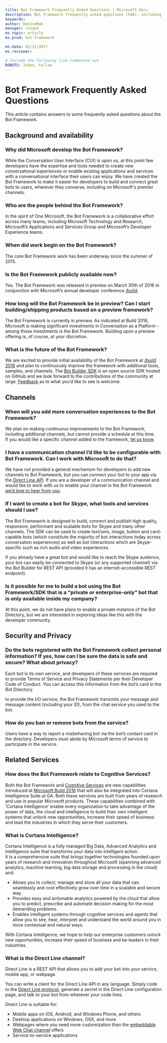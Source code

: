 ```yaml
---
title: Bot Framework Frequently Asked Questions | Microsoft Docs
description: Bot Framework frequently asked questions (FAQ), including questions about what's new, channels and framework availability.
keywords:
author: DeniseMak
manager: rstand
ms.topic: article
ms.prod: bot-framework

ms.date: 02/21/2017
ms.reviewer:

# Include the following line commented out
ROBOTS: Index, Follow
---
```

# Bot Framework Frequently Asked Questions
This article contains answers to some frequently asked questions about the Bot Framework.

## Background and availability
### Why did Microsoft develop the Bot Framework?

While the Conversation User Interface (CUI) is upon us, at this point few developers have the expertise and tools needed to create new conversational experiences or enable existing applications and services with a conversational interface their users can enjoy. We have created the Bot Framework to make it easier for developers to build and connect great bots to users, wherever they converse, including on Microsoft's premier channels.


### Who are the people behind the Bot Framework?

In the spirit of One Microsoft, the Bot Framework is a collaborative effort across many teams, including Microsoft Technology and Research, Microsoft’s Applications and Services Group and Microsoft’s Developer Experience teams.

### When did work begin on the Bot Framework?

The core Bot Framework work has been underway since the summer of 2015.

### Is the Bot Framework publicly available now?

Yes. The Bot Framework was released in preview on March 30th of 2016 in conjunction with Microsoft’s annual developer conference [/build](http://build.microsoft.com/).

### How long will the Bot Framework be in preview? Can I start building/shipping products based on a preview framework?

The Bot Framework is currently in preview. As indicated at Build 2016, Microsoft is making significant investments in Conversation as a Platform - among those investments is the Bot Framework. Building upon a preview offering is, of course, at your discretion.

### What is the future of the Bot Framework?

We are excited to provide initial availability of the Bot Framework at [/build 2016](http://build.microsoft.com/) and plan to continuously improve the framework with additional tools, samples, and channels. The [Bot Builder SDK](http://github.com/Microsoft/BotBuilder) is an open source SDK hosted on GitHub and we look forward to the contributions of the community at large. [Feedback][Support] as to what you’d like to see is welcome.

## Channels
### When will you add more conversation experiences to the Bot Framework?

We plan on making continuous improvements to the Bot Framework, including additional channels, but cannot provide a schedule at this time.  
If you would like a specific channel added to the framework, [let us know][Support].

### I have a communication channel I’d like to be configurable with Bot Framework. Can I work with Microsoft to do that?

We have not provided a general mechanism for developers to add new channels to Bot Framework, but you can connect your bot to your app via the [Direct Line API][DirectLineAPI]. If you are a developer of a communication channel and would like to work with us to enable your channel in the Bot Framework [we’d love to hear from you][Support].

### If I want to create a bot for Skype, what tools and services should I use?

The Bot Framework is designed to build, connect and publish high quality, responsive, performant and scalable bots for Skype and many other channels. The SDK can be used to create text/sms, image, button and card-capable bots (which constitute the majority of bot interactions today across conversation experiences) as well as bot interactions which are Skype-specific such as rich audio and video experiences.

If you already have a great bot and would like to reach the Skype audience, your bot can easily be connected to Skype (or any supported channel) via the Bot Builder for REST API (provided it has an internet-accessible REST endpoint).

### Is it possible for me to build a bot using the Bot Framework/SDK that is a “private or enterprise-only” bot that is only available inside my company?

At this point, we do not have plans to enable a private instance of the Bot Directory, but we are interested in exploring ideas like this with the developer community.

## Security and Privacy
### Do the bots registered with the Bot Framework collect personal information? If yes, how can I be sure the data is safe and secure? What about privacy?

Each bot is its own service, and developers of these services are required to provide Terms of Service and Privacy Statements per their Developer Code of Conduct.  You can access this information from the bot’s card in the Bot Directory.

to provide the I/O service, the Bot Framework transmits your message and message content (including your ID), from the chat service you used to the bot.

### How do you ban or remove bots from the service?

Users have a way to report a misbehaving bot via the bot’s contact card in the directory. Developers must abide by Microsoft terms of service to participate in the service.

## Related Services
### How does the Bot Framework relate to Cognitive Services?

Both the Bot Framework and [Cognitive Services](http://www.microsoft.com/cognitive) are new capabilities introduced at [Microsoft Build 2016](http://build.microsoft.com) that will also be integrated into Cortana Intelligence Suite at GA. Both these services are built from years of research and use in popular Microsoft products. These capabilities combined with ‘Cortana Intelligence’ enable every organization to take advantage of the power of data, the cloud and intelligence to build their own intelligent systems that unlock new opportunities, increase their speed of business and lead the industries in which they serve their customers.

### What is Cortana Intelligence?

Cortana Intelligence is a fully managed Big Data, Advanced Analytics and Intelligence suite that transforms your data into intelligent action.  
It is a comprehensive suite that brings together technologies founded upon years of research and innovation throughout Microsoft (spanning advanced analytics, machine learning, big data storage and processing in the cloud) and:

* Allows you to collect, manage and store all your data that can seamlessly and cost effectively grow over time in a scalable and secure way.
* Provides easy and actionable analytics powered by the cloud that allow you to predict, prescribe and automate decision making for the most demanding problems.
* Enables intelligent systems through cognitive services and agents that allow you to see, hear, interpret and understand the world around you in more contextual and natural ways.

With Cortana Intelligence, we hope to help our enterprise customers unlock new opportunities, increase their speed of business and be leaders in their industries.

### What is the Direct Line channel?

Direct Line is a REST API that allows you to add your bot into your service, mobile app, or webpage.

You can write a client for the Direct Line API in any language. Simply code to the [Direct Line protocol][DirectLineAPI], generate a secret in the Direct Line configuration page, and talk to your bot from wherever your code lives.

Direct Line is suitable for:

* Mobile apps on iOS, Android, and Windows Phone, and others
* Desktop applications on Windows, OSX, and more
* Webpages where you need more customization than the [embeddable Web Chat channel][WebChat] offers
* Service-to-service applications

<!-- TODO: Update links when new content is available -->
[DirectLineAPI]: http://docs.botframework.com/en-us/restapi/directline/
[Support]: https://docs.botframework.com/en-us/support/
[WebChat]: https://docs.botframework.com/en-us/support/embed-chat-control2/
[RestAuth]: https://docs.botframework.com/en-us/restapi/authentication/#changes
